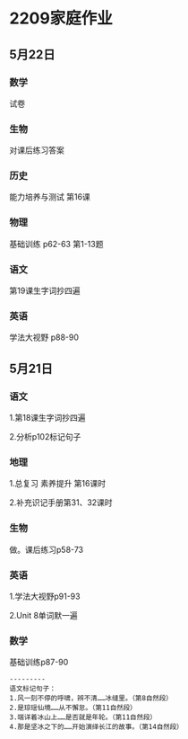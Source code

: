 # 2209家庭作业

## 5月22日
### 数学
试卷
### 生物
对课后练习答案
### 历史
能力培养与测试 第16课
### 物理
基础训练 p62-63 第1-13题
### 语文
第19课生字词抄四遍
### 英语
学法大视野 p88-90

## 5月21日
### 语文
1.第18课生字词抄四遍

2.分析p102标记句子
### 地理
1.总复习 素养提升 第16课时

2.补充识记手册第31、32课时
### 生物
做。课后练习p58-73
### 英语
1.学法大视野p91-93

2.Unit 8单词默一遍
### 数学
基础训练p87-90
```
---------
语文标记句子：
1.风一刻不停的呼啸，辨不清……冰缝里。（第8自然段）
2.是琼瑶仙境……从不懈怠。（第11自然段）
3.端详着冰山上……是否就是年轮。（第11自然段）
4.那是坚冰之下的……开始演绎长江的故事。（第14自然段）
```